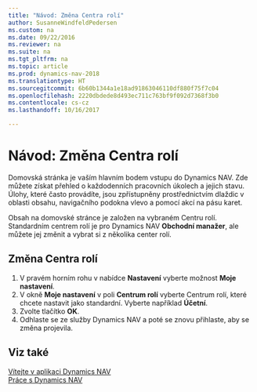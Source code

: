```yaml
---
title: "Návod: Změna Centra rolí"
author: SusanneWindfeldPedersen
ms.custom: na
ms.date: 09/22/2016
ms.reviewer: na
ms.suite: na
ms.tgt_pltfrm: na
ms.topic: article
ms.prod: dynamics-nav-2018
ms.translationtype: HT
ms.sourcegitcommit: 6b60b1344a1e18ad91863046110df880f75f7c04
ms.openlocfilehash: 2220dbdede8d493ec711c763bf9f092d7368f3b0
ms.contentlocale: cs-cz
ms.lasthandoff: 10/16/2017

---
```


# <a name="how-to-change-the-role-center"></a>Návod: Změna Centra rolí
Domovská stránka je vaším hlavním bodem vstupu do Dynamics NAV. Zde můžete získat přehled o každodenních pracovních úkolech a jejich stavu. Úlohy, které často provádíte, jsou zpřístupněny prostřednictvím dlaždic v oblasti obsahu, navigačního podokna vlevo a pomocí akcí na pásu karet.

Obsah na domovské stránce je založen na vybraném Centru rolí. Standardním centrem rolí je pro Dynamics NAV  **Obchodní manažer**, ale můžete jej změnit a vybrat si z několika center rolí.

## <a name="to-change-role-center"></a>Změna Centra rolí
1. V pravém horním rohu v nabídce **Nastavení** vyberte možnost **Moje nastavení**.
2. V okně **Moje nastavení** v poli **Centrum rolí** vyberte Centrum rolí, které chcete nastavit jako standardní. Vyberte například **Účetní**.
3. Zvolte tlačítko **OK**.
4. Odhlaste se ze služby Dynamics NAV a poté se znovu přihlaste, aby se změna projevila.

## <a name="see-also"></a>Viz také
[Vítejte v aplikaci Dynamics NAV](across-get-started.md)  
[Práce s Dynamics NAV](ui-work-product.md)  

